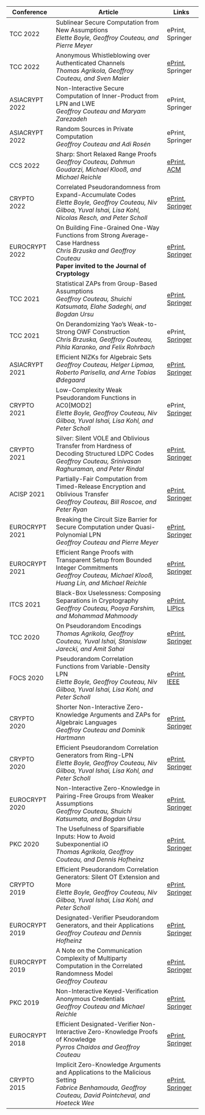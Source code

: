 

| Conference | Article                                        | Links |
| -----|---------------------------------------- | -------------|
| TCC 2022  | Sublinear Secure Computation from New Assumptions <br> *Elette Boyle, Geoffroy Couteau, and Pierre Meyer*	| ePrint, Springer |
| TCC 2022  | Anonymous Whistleblowing over Authenticated Channels <br> *Thomas Agrikola, Geoffroy Couteau, and Sven Maier*	| [ePrint](https://eprint.iacr.org/2021/1341.pdf), Springer |
| ASIACRYPT 2022  | Non-Interactive Secure Computation of Inner-Product from LPN and LWE <br> *Geoffroy Couteau and Maryam Zarezadeh*	| ePrint, Springer |
| ASIACRYPT 2022  | Random Sources in Private Computation <br> *Geoffroy Couteau and Adi Rosén*	| ePrint, Springer |
| CCS 2022  | Sharp: Short Relaxed Range Proofs <br> *Geoffroy Couteau, Dahmun Goudarzi, Michael Klooß, and Michael Reichle*	| [ePrint](https://eprint.iacr.org/2022/1153.pdf), [ACM](https://dl.acm.org/doi/10.1145/3548606.3560628) |
| CRYPTO 2022  | Correlated Pseudorandomness from Expand-Accumulate Codes<br> *Elette Boyle, Geoffroy Couteau, Niv Gilboa, Yuval Ishai, Lisa Kohl, Nicolas Resch, and Peter Scholl*	| [ePrint](https://eprint.iacr.org/2022/1014.pdf), [Springer](https://link.springer.com/chapter/10.1007/978-3-031-15979-4_21) |
| EUROCRYPT 2022  | On Building Fine-Grained One-Way Functions from Strong Average-Case Hardness<br> *Chris Brzuska and Geoffroy Couteau*<br> **Paper invited to the Journal of Cryptology** | [ePrint](https://eprint.iacr.org/2020/1326.pdf), [Springer](https://link.springer.com/chapter/10.1007/978-3-031-07085-3_20) |
| TCC 2021  | Statistical ZAPs from Group-Based Assumptions<br> *Geoffroy Couteau, Shuichi Katsumata, Elahe Sadeghi, and Bogdan Ursu* | [ePrint](https://eprint.iacr.org/2021/688.pdf), [Springer](https://link.springer.com/chapter/10.1007/978-3-030-90459-3_16) |
| TCC 2021  | On Derandomizing Yao’s Weak-to-Strong OWF Construction<br> *Chris Brzuska, Geoffroy Couteau, Pihla Karanko, and Felix Rohrbach* | ePrint, [Springer](https://link.springer.com/chapter/10.1007/978-3-030-90453-1_15) |
| ASIACRYPT 2021  | Efficient NIZKs for Algebraic Sets<br> *Geoffroy Couteau, Helger Lipmaa, Roberto Parisella, and Arne Tobias Ødegaard* | [ePrint](https://eprint.iacr.org/2021/1251.pdf), [Springer](https://link.springer.com/chapter/10.1007/978-3-030-92078-4_5) |
| CRYPTO 2021  | Low-Complexity Weak Pseudorandom Functions in AC0[MOD2]<br> *Elette Boyle, Geoffroy Couteau, Niv Gilboa, Yuval Ishai, Lisa Kohl, and Peter Scholl*	| ePrint, [Springer](https://link.springer.com/chapter/10.1007/978-3-030-84259-8_17) |
| CRYPTO 2021 | Silver: Silent VOLE and Oblivious Transfer from Hardness of Decoding Structured LDPC Codes <br> *Geoffroy Couteau, Srinivasan Raghuraman, and Peter Rindal* |[ePrint](https://eprint.iacr.org/2021/1150.pdf), [Springer](https://link.springer.com/chapter/10.1007/978-3-030-84252-9_17)|
| ACISP 2021  | Partially-Fair Computation from Timed-Release Encryption and Oblivious Transfer <br> *Geoffroy Couteau, Bill Roscoe, and Peter Ryan*	| [ePrint](https://eprint.iacr.org/2019/1281.pdf), [Springer](https://link.springer.com/chapter/10.1007/978-3-030-90567-5_17) |
| EUROCRYPT 2021  | Breaking the Circuit Size Barrier for Secure Computation under Quasi-Polynomial LPN<br> *Geoffroy Couteau and Pierre Meyer*	| [ePrint](https://eprint.iacr.org/2021/943.pdf), [Springer](https://link.springer.com/chapter/10.1007/978-3-030-77886-6_29) |
| EUROCRYPT 2021  | Efficient Range Proofs with Transparent Setup from Bounded Integer Commitments<br> *Geoffroy Couteau, Michael Klooß, Huang Lin, and Michael Reichle*	| [ePrint](https://eprint.iacr.org/2021/540.pdf), [Springer](https://link.springer.com/chapter/10.1007/978-3-030-77883-5_9) |
| ITCS 2021  | Black-Box Uselessness: Composing Separations in Cryptography<br> *Geoffroy Couteau, Pooya Farshim, and Mohammad Mahmoody*	| [ePrint](https://eprint.iacr.org/2021/016.pdf), [LIPIcs](https://drops.dagstuhl.de/opus/volltexte/2021/13586/) |
| TCC 2020  | On Pseudorandom Encodings	<br> *Thomas Agrikola, Geoffroy Couteau, Yuval Ishai, Stanislaw Jarecki, and Amit Sahai* | [ePrint](https://eprint.iacr.org/2020/445.pdf), [Springer](https://link.springer.com/chapter/10.1007/978-3-030-64381-2_23) |
| FOCS 2020  | Pseudorandom Correlation Functions from Variable-Density LPN <br> *Elette Boyle, Geoffroy Couteau, Niv Gilboa, Yuval Ishai, Lisa Kohl, and Peter Scholl* | [ePrint](https://eprint.iacr.org/2020/1417.pdf), [IEEE](https://ieeexplore.ieee.org/document/9317926) |
| CRYPTO 2020  | Shorter Non-Interactive Zero-Knowledge Arguments and ZAPs for Algebraic Languages <br> *Geoffroy Couteau and Dominik Hartmann* | [ePrint](https://eprint.iacr.org/2020/286.pdf), [Springer](https://link.springer.com/chapter/10.1007/978-3-030-56877-1_27) |
| CRYPTO 2020  | Efficient Pseudorandom Correlation Generators from Ring-LPN <br> *Elette Boyle, Geoffroy Couteau, Niv Gilboa, Yuval Ishai, Lisa Kohl, and Peter Scholl* | [ePrint](https://eprint.iacr.org/2022/1035.pdf), [Springer](https://link.springer.com/chapter/10.1007/978-3-030-56880-1_14) |
| EUROCRYPT 2020  | Non-Interactive Zero-Knowledge in Pairing-Free Groups from Weaker Assumptions <br> *Geoffroy Couteau, Shuichi Katsumata, and Bogdan Ursu* | [ePrint](https://eprint.iacr.org/2020/535.pdf), [Springer](https://link.springer.com/chapter/10.1007/978-3-030-45727-3_15) |
| PKC 2020  | The Usefulness of Sparsifiable Inputs: How to Avoid Subexponential iO <br> *Thomas Agrikola, Geoffroy Couteau, and Dennis Hofheinz* | [ePrint](https://eprint.iacr.org/2018/470.pdf), [Springer](https://link.springer.com/chapter/10.1007/978-3-030-45374-9_7) |
| CRYPTO 2019  | Efficient Pseudorandom Correlation Generators: Silent OT Extension and More <br> *Elette Boyle, Geoffroy Couteau, Niv Gilboa, Yuval Ishai, Lisa Kohl, and Peter Scholl* | [ePrint](https://eprint.iacr.org/2019/448.pdf), [Springer](https://link.springer.com/chapter/10.1007/978-3-030-26954-8_16) |
| EUROCRYPT 2019  | Designated-Verifier Pseudorandom Generators, and their Applications <br> *Geoffroy Couteau and Dennis Hofheinz* | [ePrint](https://eprint.iacr.org/2019/236.pdf), [Springer](https://link.springer.com/chapter/10.1007/978-3-030-17656-3_20) |
| EUROCRYPT 2019  | A Note on the Communication Complexity of Multiparty Computation in the Correlated Randomness Model <br> *Geoffroy Couteau* | [ePrint](https://eprint.iacr.org/2018/465.pdf), [Springer](https://link.springer.com/chapter/10.1007/978-3-030-17656-3_17) |
| PKC 2019  | Non-Interactive Keyed-Verification Anonymous Credentials <br> *Geoffroy Couteau and Michael Reichle* | [ePrint](https://eprint.iacr.org/2019/117.pdf), [Springer](https://link.springer.com/chapter/10.1007/978-3-030-17253-4_3) |
| EUROCRYPT 2018  | Efficient Designated-Verifier Non-Interactive Zero-Knowledge Proofs of Knowledge <br> *Pyrros Chaidos and Geoffroy Couteau* | [ePrint](https://eprint.iacr.org/2017/1029.pdf), [Springer](https://link.springer.com/chapter/10.1007/978-3-319-78372-7_7) |
| CRYPTO 2015  | Implicit Zero-Knowledge Arguments and Applications to the Malicious Setting <br> *Fabrice Benhamouda, Geoffroy Couteau, David Pointcheval, and Hoeteck Wee* | [ePrint](https://eprint.iacr.org/2015/246.pdf), [Springer](https://link.springer.com/chapter/10.1007/978-3-662-48000-7_6) |